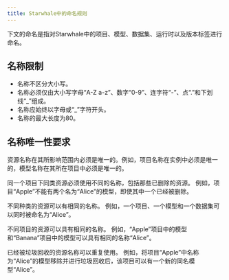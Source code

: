 ```yaml
---
title: Starwhale中的命名规则
---
```


下文的命名是指对Starwhale中的项目、模型、数据集、运行时以及版本标签进行命名。

## 名称限制

- 名称不区分大小写。
- 名称必须仅由大小写字母“A-Z a-z”、数字“0-9”、连字符“-”、点“.”和下划线“_”组成。
- 名称应始终以字母或“_”字符开头。
- 名称的最大长度为80。

## 名称唯一性要求

资源名称在其所影响范围内必须是唯一的。例如，项目名称在实例中必须是唯一的，模型名称在其所在项目中必须是唯一的。

同一个项目下同类资源必须使用不同的名称，包括那些已删除的资源。 例如，项目“Apple”不能有两个名为“Alice”的模型，即使其中一个已经被删除。

不同种类的资源可以有相同的名称。 例如，一个项目、一个模型和一个数据集可以同时被命名为“Alice”。

不同项目的资源可以具有相同的名称。 例如，“Apple”项目中的模型和“Banana”项目中的模型可以具有相同的名称“Alice”。

已经被垃圾回收的资源名称可以重复使用。 例如，将项目“Apple”中名称为“Alice”的模型移除并进行垃圾回收后，该项目可以有一个新的同名模型“Alice”。
